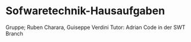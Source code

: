 # Sofwaretechnik-Hausaufgaben
Gruppe; Ruben Charara, Guiseppe Verdini
Tutor: Adrian
Code in der SWT Branch
